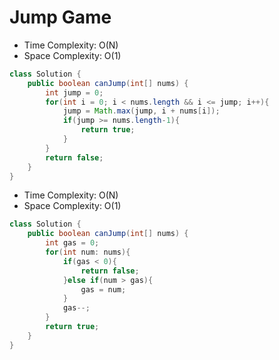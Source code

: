 # Jump Game

- Time Complexity: O(N)
- Space Complexity: O(1)

```java
class Solution {
    public boolean canJump(int[] nums) {
        int jump = 0;
        for(int i = 0; i < nums.length && i <= jump; i++){
            jump = Math.max(jump, i + nums[i]);
            if(jump >= nums.length-1){
                return true;
            }
        }
        return false;
    }
}
```

- Time Complexity: O(N)
- Space Complexity: O(1)

```java
class Solution {
    public boolean canJump(int[] nums) {
        int gas = 0;
        for(int num: nums){
            if(gas < 0){
                return false;
            }else if(num > gas){
                gas = num;
            }
            gas--;
        }
        return true;
    }
}
```
